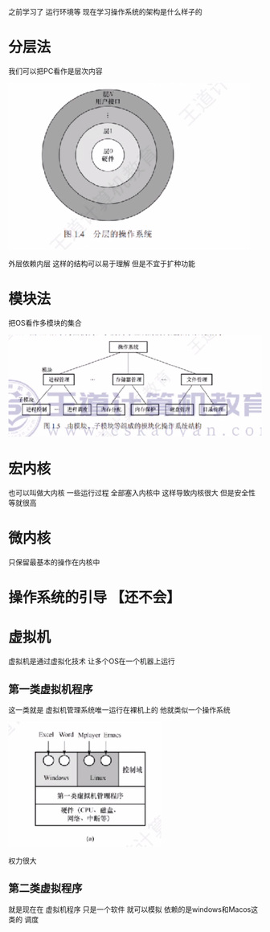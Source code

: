之前学习了 运行环境等 现在学习操作系统的架构是什么样子的

# 分层法

我们可以把PC看作是层次内容

![image-20251023152017101](https://raw.githubusercontent.com/Xioaruan912/pic/main/image-20251023152017101.png)

外层依赖内层 这样的结构可以易于理解 但是不宜于扩种功能

# 模块法

把OS看作多模块的集合

![image-20251023152104364](https://raw.githubusercontent.com/Xioaruan912/pic/main/image-20251023152104364.png)

# 宏内核

也可以叫做大内核 一些运行过程 全部塞入内核中 这样导致内核很大 但是安全性等就很高

# 微内核

只保留最基本的操作在内核中

# 操作系统的引导 【还不会】

# 虚拟机

虚拟机是通过虚拟化技术 让多个OS在一个机器上运行

## 第一类虚拟机程序

这一类就是 虚拟机管理系统唯一运行在裸机上的 他就类似一个操作系统

![image-20251023152732886](https://raw.githubusercontent.com/Xioaruan912/pic/main/image-20251023152732886.png)

权力很大

## 第二类虚拟程序

就是现在在 虚拟机程序 只是一个软件 就可以模拟 依赖的是windows和Macos这类的 调度
